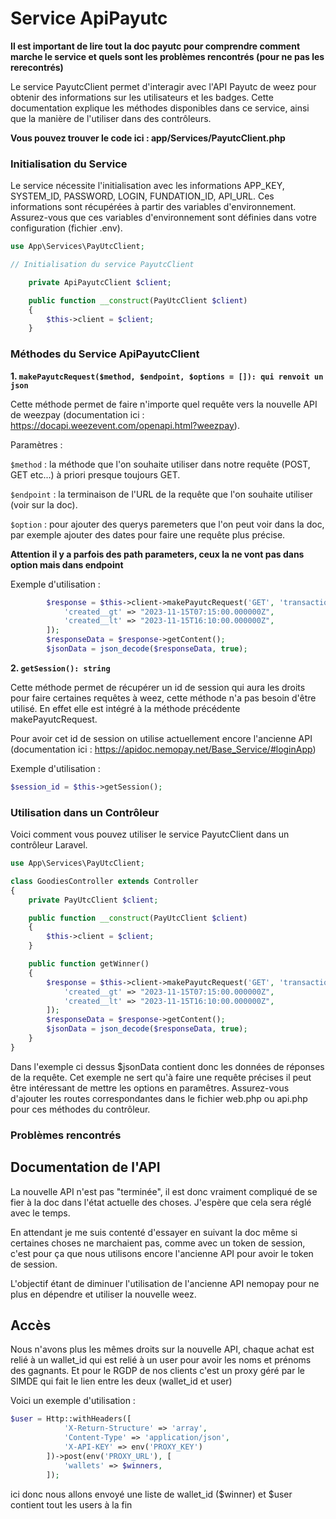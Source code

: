 # Service ApiPayutc

**Il est important de lire tout la doc payutc pour comprendre comment marche le service et quels sont les problèmes rencontrés (pour ne pas les rerecontrés)**

Le service PayutcClient permet d'interagir avec l'API Payutc de weez pour obtenir des informations sur les utilisateurs et les badges. Cette documentation explique les méthodes disponibles dans ce service, ainsi que la manière de l'utiliser dans des contrôleurs.

**Vous pouvez trouver le code ici : app/Services/PayutcClient.php**
### Initialisation du Service
Le service nécessite l'initialisation avec les informations APP_KEY, SYSTEM_ID, PASSWORD, LOGIN, FUNDATION_ID, API_URL. Ces informations sont récupérées à partir des variables d'environnement. Assurez-vous que ces variables d'environnement sont définies dans votre configuration (fichier .env).

```php
use App\Services\PayUtcClient;

// Initialisation du service PayutcClient

    private ApiPayutcClient $client;

    public function __construct(PayUtcClient $client)
    {
        $this->client = $client;
    }
```

### Méthodes du Service ApiPayutcClient
**1. `makePayutcRequest($method, $endpoint, $options = []): qui renvoit un json`**

Cette méthode permet de faire n'importe quel requête vers la nouvelle API de weezpay (documentation ici : https://docapi.weezevent.com/openapi.html?weezpay).

Paramètres :

`$method` : la méthode que l'on souhaite utiliser dans notre requête (POST, GET etc...) à priori presque toujours GET.

`$endpoint` : la terminaison de l'URL de la requête que l'on souhaite utiliser (voir sur la doc). 

`$option` : pour ajouter des querys paremeters que l'on peut voir dans la doc, par exemple ajouter des dates pour faire une requête plus précise.

**Attention il y a parfois des path parameters, ceux la ne vont pas dans option mais dans endpoint**

Exemple d'utilisation :

```php
        $response = $this->client->makePayutcRequest('GET', 'transactions', [
            'created__gt' => "2023-11-15T07:15:00.000000Z",
            'created__lt' => "2023-11-15T16:10:00.000000Z",
        ]);
        $responseData = $response->getContent();
        $jsonData = json_decode($responseData, true);
```

**2. `getSession(): string`**

Cette méthode permet de récupérer un id de session qui aura les droits pour faire certaines requêtes à weez, cette méthode n'a pas besoin d'être utilisé.
En effet elle est intégré à la méthode précédente makePayutcRequest. 

Pour avoir cet id de session on utilise actuellement encore l'ancienne API (documentation ici : https://apidoc.nemopay.net/Base_Service/#loginApp)

Exemple d'utilisation :
```php
$session_id = $this->getSession();
```

### Utilisation dans un Contrôleur
Voici comment vous pouvez utiliser le service PayutcClient dans un contrôleur Laravel.

```php
use App\Services\PayUtcClient;

class GoodiesController extends Controller
{
    private PayUtcClient $client;

    public function __construct(PayUtcClient $client)
    {
        $this->client = $client;
    }

    public function getWinner()
    {
        $response = $this->client->makePayutcRequest('GET', 'transactions', [
            'created__gt' => "2023-11-15T07:15:00.000000Z",
            'created__lt' => "2023-11-15T16:10:00.000000Z",
        ]);
        $responseData = $response->getContent();
        $jsonData = json_decode($responseData, true);
    }
}
```
Dans l'exemple ci dessus $jsonData contient donc les données de réponses de la requête. 
Cet exemple ne sert qu'à faire une requête précises il peut être intéressant de mettre les options en paramêtres. 
Assurez-vous d'ajouter les routes correspondantes dans le fichier web.php ou api.php pour ces méthodes du contrôleur.

### Problèmes rencontrés

## Documentation de l'API
 
La nouvelle API n'est pas "terminée", il est donc vraiment compliqué de se fier à la doc dans l'état actuelle des choses. J'espère que cela sera réglé avec le temps. 

En attendant je me suis contenté d'essayer en suivant la doc même si certaines choses ne marchaient pas, comme avec un token de session, c'est pour ça que nous utilisons encore l'ancienne API pour avoir le token de session. 

L'objectif étant de diminuer l'utilisation de l'ancienne API nemopay pour ne plus en dépendre et utiliser la nouvelle weez.  

## Accès

Nous n'avons plus les mêmes droits sur la nouvelle API, chaque achat est relié à un wallet_id qui est relié à un user pour avoir les noms et prénoms des gagnants. Et pour le RGDP de nos clients c'est un proxy géré par le SIMDE qui fait le lien entre les deux (wallet_id et user)

Voici un exemple d'utilisation : 

```php
$user = Http::withHeaders([
            'X-Return-Structure' => 'array',
            'Content-Type' => 'application/json',
            'X-API-KEY' => env('PROXY_KEY')
        ])->post(env('PROXY_URL'), [
            'wallets' => $winners,
        ]);
```
ici donc nous allons envoyé une liste de wallet_id ($winner) et $user contient tout les users à la fin
